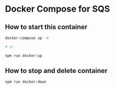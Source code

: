 # Docker Compose for SQS

## How to start this container

```bash
docker-compose up -d

# or

npm run docker:up
```

## How to stop and delete container

```bash
npm run docker:down
```
